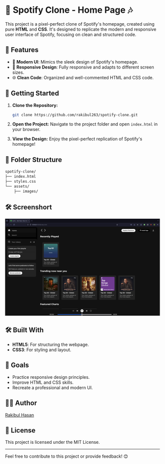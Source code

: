 # 🎵 Spotify Clone - Home Page 🎶

This project is a pixel-perfect clone of Spotify's homepage, created using pure **HTML** and **CSS**. It's designed to replicate the modern and responsive user interface of Spotify, focusing on clean and structured code.

## 🌟 Features
- 🎨 **Modern UI**: Mimics the sleek design of Spotify's homepage.
- 📱 **Responsive Design**: Fully responsive and adapts to different screen sizes.
- 🌐 **Clean Code**: Organized and well-commented HTML and CSS code.

## 🚀 Getting Started

1. **Clone the Repository:**
   ```bash
   git clone https://github.com/rakibul263/spotify-clone.git
   ```

2. **Open the Project:**
   Navigate to the project folder and open `index.html` in your browser.

3. **View the Design:**
   Enjoy the pixel-perfect replication of Spotify's homepage!

## 📁 Folder Structure
```
spotify-clone/
├── index.html
├── styles.css
└── assets/
    ├── images/
```
## 🛠️ Screenshort
<img src="https://github.com/rakibul263/Spotify-Clone/blob/main/Screenshort.png">

## 🛠️ Built With
- **HTML5**: For structuring the webpage.
- **CSS3**: For styling and layout.

## 🎯 Goals
- Practice responsive design principles.
- Improve HTML and CSS skills.
- Recreate a professional and modern UI.

## 👩‍💻 Author
[Rakibul Hasan](https://github.com/rakibul263)

## 📜 License
This project is licensed under the MIT License.

---

Feel free to contribute to this project or provide feedback! 😊
